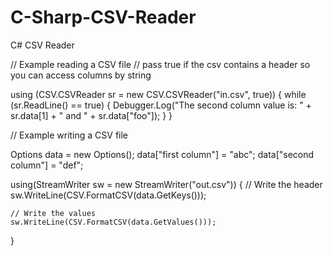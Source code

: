 # C-Sharp-CSV-Reader
C# CSV Reader

// Example reading a CSV file
// pass true if the csv contains a header so you can access columns by string

using (CSV.CSVReader sr = new CSV.CSVReader("in.csv", true))
{
	while (sr.ReadLine() == true)
	{
		Debugger.Log("The second column value is: " + sr.data[1] + " and " + sr.data["foo"]);
	}
}



// Example writing a CSV file

Options data = new Options();
data["first column"] = "abc";
data["second column"] = "def";

using(StreamWriter sw = new StreamWriter("out.csv"))
{
	// Write the header
	sw.WriteLine(CSV.FormatCSV(data.GetKeys()));
	
	// Write the values
	sw.WriteLine(CSV.FormatCSV(data.GetValues()));
}
